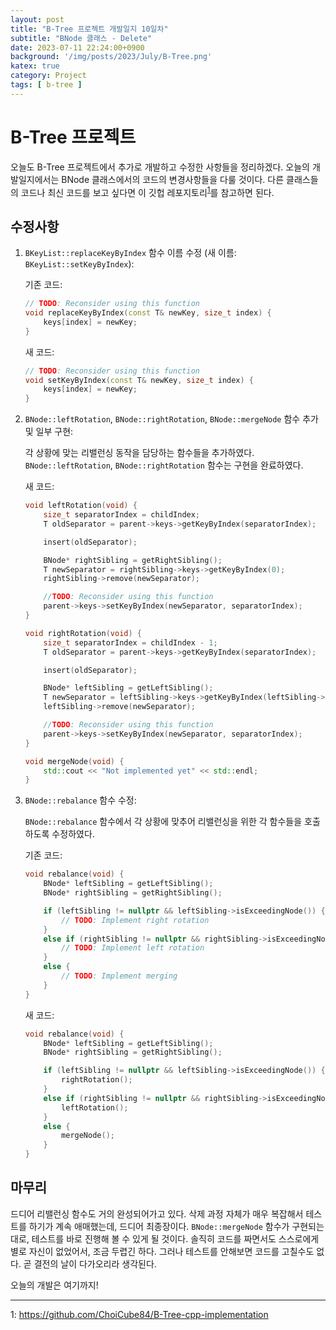 ```yaml
---
layout: post
title: "B-Tree 프로젝트 개발일지 10일차"
subtitle: "BNode 클래스 - Delete"
date: 2023-07-11 22:24:00+0900
background: '/img/posts/2023/July/B-Tree.png'
katex: true
category: Project
tags: [ b-tree ]
---
```


# B-Tree 프로젝트

오늘도 B-Tree 프로젝트에서 추가로 개발하고 수정한 사항들을 정리하겠다. 오늘의 개발일지에서는 BNode 클래스에서의 코드의 변경사항들을 다룰 것이다. 다른 클래스들의 코드나 최신 코드를 보고 싶다면 이 깃헙 레포지토리<sup>[1](#footnote_1)</sup>를 참고하면 된다.

## 수정사항

1. `BKeyList::replaceKeyByIndex` 함수 이름 수정 (새 이름: `BKeyList::setKeyByIndex`):

    기존 코드:
    ```cpp
    // TODO: Reconsider using this function
	void replaceKeyByIndex(const T& newKey, size_t index) {
		keys[index] = newKey;
	}
    ```

    새 코드:
    ```cpp
    // TODO: Reconsider using this function
	void setKeyByIndex(const T& newKey, size_t index) {
		keys[index] = newKey;
	}
    ```

2. `BNode::leftRotation`, `BNode::rightRotation`, `BNode::mergeNode` 함수 추가 및 일부 구현:

    각 상황에 맞는 리밸런싱 동작을 담당하는 함수들을 추가하였다. `BNode::leftRotation`, `BNode::rightRotation` 함수는 구현을 완료하였다.

    새 코드:
    ```cpp
    void leftRotation(void) {
		size_t separatorIndex = childIndex;
		T oldSeparator = parent->keys->getKeyByIndex(separatorIndex);

		insert(oldSeparator);

		BNode* rightSibling = getRightSibling();
		T newSeparator = rightSibling->keys->getKeyByIndex(0);
		rightSibling->remove(newSeparator);

		//TODO: Reconsider using this function
		parent->keys->setKeyByIndex(newSeparator, separatorIndex);
	}

	void rightRotation(void) {
		size_t separatorIndex = childIndex - 1;
		T oldSeparator = parent->keys->getKeyByIndex(separatorIndex);

		insert(oldSeparator);

		BNode* leftSibling = getLeftSibling();
		T newSeparator = leftSibling->keys->getKeyByIndex(leftSibling->keys->getCurrentSize() - 1);
		leftSibling->remove(newSeparator);

		//TODO: Reconsider using this function
		parent->keys->setKeyByIndex(newSeparator, separatorIndex);
	}

	void mergeNode(void) {
		std::cout << "Not implemented yet" << std::endl;
	}
    ```

3. `BNode::rebalance` 함수 수정:

    `BNode::rebalance` 함수에서 각 상황에 맞추어 리밸런싱을 위한 각 함수들을 호출하도록 수정하였다.

    기존 코드:
    ```cpp
    void rebalance(void) {
		BNode* leftSibling = getLeftSibling();
		BNode* rightSibling = getRightSibling();

		if (leftSibling != nullptr && leftSibling->isExceedingNode()) {
			// TODO: Implement right rotation
		}
		else if (rightSibling != nullptr && rightSibling->isExceedingNode()) {
			// TODO: Implement left rotation
		}
		else {
			// TODO: Implement merging
		}
	}
    ```

    새 코드:
    ```cpp
    void rebalance(void) {
		BNode* leftSibling = getLeftSibling();
		BNode* rightSibling = getRightSibling();

		if (leftSibling != nullptr && leftSibling->isExceedingNode()) {
			rightRotation();
		}
		else if (rightSibling != nullptr && rightSibling->isExceedingNode()) {
			leftRotation();
		}
		else {
			mergeNode();
		}
	}
    ```
	
## 마무리

드디어 리밸런싱 함수도 거의 완성되어가고 있다. 삭제 과정 자체가 매우 복잡해서 테스트를 하기가 계속 애매했는데, 드디어 최종장이다. `BNode::mergeNode` 함수가 구현되는대로, 테스트를 바로 진행해 볼 수 있게 될 것이다. 솔직히 코드를 짜면서도 스스로에게 별로 자신이 없었어서, 조금 두렵긴 하다. 그러나 테스트를 안해보면 코드를 고칠수도 없다. 곧 결전의 날이 다가오리라 생각된다.

오늘의 개발은 여기까지!

- - -
<a name="footnote_1">1</a>: <https://github.com/ChoiCube84/B-Tree-cpp-implementation>  